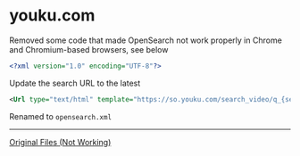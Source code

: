 # youku.com
Removed some code that made OpenSearch not work properly in Chrome and Chromium-based browsers, see below
```xml
<?xml version="1.0" encoding="UTF-8"?>
```
Update the search URL to the latest
```xml
<Url type="text/html" template="https://so.youku.com/search_video/q_{searchTerms}"/>
```
Renamed to ```opensearch.xml```

---
[Original Files (Not Working)](../archive/youku.com/)